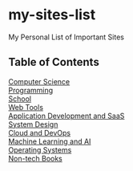 # my-sites-list

My Personal List of Important Sites

## Table of Contents
[Computer Science](https://github.com/carlocayos/my-sites-list/wiki/Computer-Science)<br>
[Programming](https://github.com/carlocayos/my-sites-list/wiki/Programming)<br>
[School](https://github.com/carlocayos/my-sites-list/wiki/School)<br>
[Web Tools](https://github.com/carlocayos/my-sites-list/wiki/Web-Tools)<br>
[Application Development and SaaS](https://github.com/carlocayos/my-sites-list/wiki/Application-Development-and-SaaS)<br>
[System Design](https://github.com/carlocayos/my-sites-list/wiki/System-Design)<br>
[Cloud and DevOps](https://github.com/carlocayos/my-sites-list/wiki/Cloud-and-DevOps)<br>
[Machine Learning and AI](https://github.com/carlocayos/my-sites-list/wiki/Machine-Learning-and-AI)<br>
[Operating Systems](https://github.com/carlocayos/my-sites-list/wiki/Operating-Systems)<br>
[Non-tech Books](https://github.com/carlocayos/my-sites-list/wiki/Books)<br>
